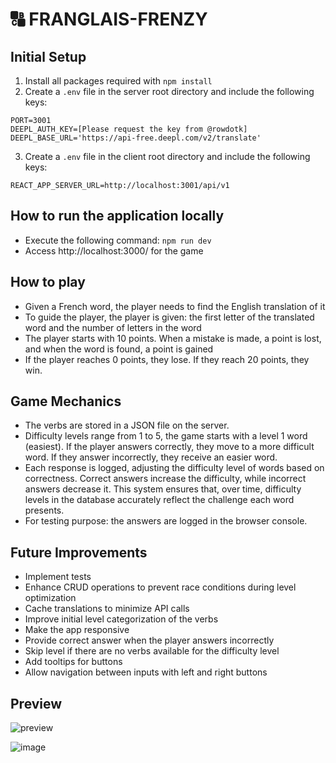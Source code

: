 # 🔠 FRANGLAIS-FRENZY

## Initial Setup

1. Install all packages required with `npm install`
2. Create a `.env` file in the server root directory and include the following keys:

```
PORT=3001
DEEPL_AUTH_KEY=[Please request the key from @rowdotk]
DEEPL_BASE_URL='https://api-free.deepl.com/v2/translate'
```

3. Create a `.env` file in the client root directory and include the following keys:

```
REACT_APP_SERVER_URL=http://localhost:3001/api/v1
```

## How to run the application locally

- Execute the following command: `npm run dev`
- Access http://localhost:3000/ for the game

## How to play

- Given a French word, the player needs to find the English translation of it
- To guide the player, the player is given: the first letter of the translated word and the
  number of letters in the word
- The player starts with 10 points. When a mistake is made, a point is lost, and when the word
  is found, a point is gained
- If the player reaches 0 points, they lose. If they reach 20 points, they win.

## Game Mechanics

- The verbs are stored in a JSON file on the server.
- Difficulty levels range from 1 to 5, the game starts with a level 1 word (easiest). If the player answers correctly, they move to a more difficult word. If they answer incorrectly, they receive an easier word.
- Each response is logged, adjusting the difficulty level of words based on correctness. Correct answers increase the difficulty, while incorrect answers decrease it. This system ensures that, over time, difficulty levels in the database accurately reflect the challenge each word presents.
- For testing purpose: the answers are logged in the browser console.

## Future Improvements

- Implement tests
- Enhance CRUD operations to prevent race conditions during level optimization
- Cache translations to minimize API calls
- Improve initial level categorization of the verbs
- Make the app responsive
- Provide correct answer when the player answers incorrectly
- Skip level if there are no verbs available for the difficulty level
- Add tooltips for buttons
- Allow navigation between inputs with left and right buttons

## Preview
![preview](https://github.com/user-attachments/assets/a20b163b-4a88-40c5-a385-6db603ec37ad)

![image](https://github.com/user-attachments/assets/3f12fab3-45f3-46e1-b36e-f5f5b287a1f5)

